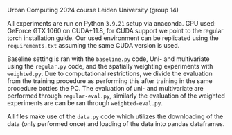 Urban Computing 2024 course Leiden University (group 14)

All experiments are run on Python `3.9.21` setup via anaconda.
GPU used: GeForce GTX 1060 on CUDA+11.8, for CUDA support
we point to the regular torch installation guide. Our used
environment can be replicated using the `requirements.txt` assuming the same CUDA version is used.

Baseline setting is ran with the `baseline.py` code, 
Uni- and multivariate using the `regular.py` code, and 
the spatially weighting experiments with `weighted.py`.
Due to computational restrictions, we divide the evaluation from the training procedure
as performing this after training in the same procedure bottles the PC. 
The evaluation of uni- and multivariate are performed through `regular-eval.py`, similarly
the evaluation of the weighted experiments are can be ran through `weighted-eval.py`.

All files make use of the `data.py` code which utilizes the downloading of the data
(only performed once) and loading of the data into pandas dataframes.